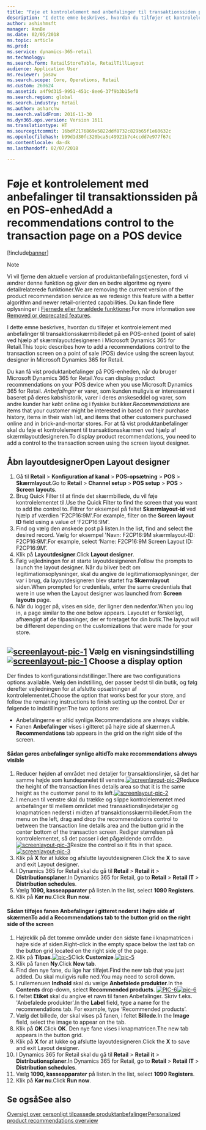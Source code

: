 ```yaml
---
title: "Føje et kontrolelement med anbefalinger til transaktionssiden på en POS-enhed"
description: "I dette emne beskrives, hvordan du tilføjer et kontrolelement med anbefalinger til transaktionsskærmbilledet på en POS-enhed (point of sale) ved hjælp af skærmlayoutdesigneren i Microsoft Dynamics 365 for Retail."
author: ashishmsft
manager: AnnBe
ms.date: 02/05/2018
ms.topic: article
ms.prod: 
ms.service: dynamics-365-retail
ms.technology: 
ms.search.form: RetailStoreTable, RetailTillLayout
audience: Application User
ms.reviewer: josaw
ms.search.scope: Core, Operations, Retail
ms.custom: 260624
ms.assetid: a4f9d315-9951-451c-8ee6-37f9b3b15ef0
ms.search.region: global
ms.search.industry: Retail
ms.author: asharchw
ms.search.validFrom: 2016-11-30
ms.dyn365.ops.version: Version 1611
ms.translationtype: HT
ms.sourcegitcommit: 16bdf2176869e5822ddf8732c829b65f1e60632c
ms.openlocfilehash: b99d1d30fc320bca5c49921b7c4ccdd7e977f67c
ms.contentlocale: da-dk
ms.lasthandoff: 02/07/2018

---
```


# <a name="add-a-recommendations-control-to-the-transaction-page-on-a-pos-device"></a><span data-ttu-id="84ad3-103">Føje et kontrolelement med anbefalinger til transaktionssiden på en POS-enhed</span><span class="sxs-lookup"><span data-stu-id="84ad3-103">Add a recommendations control to the transaction page on a POS device</span></span>

[!include[banner](includes/banner.md)]

> [!NOTE]
> <span data-ttu-id="84ad3-104">Vi vil fjerne den aktuelle version af produktanbefalingstjenesten, fordi vi ændrer denne funktion og giver den en bedre algoritme og nyere detailrelaterede funktioner.</span><span class="sxs-lookup"><span data-stu-id="84ad3-104">We are removing the current version of the product recommendation service as we redesign this feature with a better algorithm and newer retail-oriented capabilities.</span></span> <span data-ttu-id="84ad3-105">Du kan finde flere oplysninger i [Fjernede eller forældede funktioner](https://docs.microsoft.com/en-us/dynamics365/unified-operations/dev-itpro/migration-upgrade/deprecated-features).</span><span class="sxs-lookup"><span data-stu-id="84ad3-105">For more information see [Removed or deprecated features](https://docs.microsoft.com/en-us/dynamics365/unified-operations/dev-itpro/migration-upgrade/deprecated-features).</span></span> 

<span data-ttu-id="84ad3-106">I dette emne beskrives, hvordan du tilføjer et kontrolelement med anbefalinger til transaktionsskærmbilledet på en POS-enhed (point of sale) ved hjælp af skærmlayoutdesigneren i Microsoft Dynamics 365 for Retail.</span><span class="sxs-lookup"><span data-stu-id="84ad3-106">This topic describes how to add a recommendations control to the transaction screen on a point of sale (POS) device using the screen layout designer in Microsoft Dynamics 365 for Retail.</span></span>

<span data-ttu-id="84ad3-107">Du kan få vist produktanbefalinger på POS-enheden, når du bruger Microsoft Dynamics 365 for Retail.</span><span class="sxs-lookup"><span data-stu-id="84ad3-107">You can display product recommendations on your POS device when you use Microsoft Dynamics 365 for Retail.</span></span> <span data-ttu-id="84ad3-108">*Anbefalinger* er varer, som kunden muligvis er interesseret i baseret på deres købshistorik, varer i deres ønskeseddel og varer, som andre kunder har købt online og i fysiske butikker.</span><span class="sxs-lookup"><span data-stu-id="84ad3-108">*Recommendations* are items that your customer might be interested in based on their purchase history, items in their wish list, and items that other customers purchased online and in brick-and-mortar stores.</span></span> <span data-ttu-id="84ad3-109">For at få vist produktanbefalinger skal du føje et kontrolelement til transaktionsskærmen ved hjælp af skærmlayoutdesigneren.</span><span class="sxs-lookup"><span data-stu-id="84ad3-109">To display product recommendations, you need to add a control to the transaction screen using the screen layout designer.</span></span>

## <a name="open-layout-designer"></a><span data-ttu-id="84ad3-110">Åbn layoutdesigner</span><span class="sxs-lookup"><span data-stu-id="84ad3-110">Open Layout designer</span></span>
1.  <span data-ttu-id="84ad3-111">Gå til **Retail** &gt; **Konfiguration af kanal** &gt; **POS-opsætning** &gt; **POS** &gt; **Skærmlayout**.</span><span class="sxs-lookup"><span data-stu-id="84ad3-111">Go to **Retail** &gt; **Channel setup** &gt; **POS setup** &gt; **POS** &gt; **Screen layouts**.</span></span>
2.  <span data-ttu-id="84ad3-112">Brug Quick Filter til at finde det skærmbillede, du vil føje kontrolelementet til.</span><span class="sxs-lookup"><span data-stu-id="84ad3-112">Use the Quick Filter to find the screen that you want to add the control to.</span></span> <span data-ttu-id="84ad3-113">Filtrer for eksempel på feltet **Skærmlayout-id** ved hjælp af værdien 'F2CP16:9M'.</span><span class="sxs-lookup"><span data-stu-id="84ad3-113">For example, filter on the **Screen layout ID** field using a value of ‘F2CP16:9M’.</span></span>
3.  <span data-ttu-id="84ad3-114">Find og vælg den ønskede post på listen.</span><span class="sxs-lookup"><span data-stu-id="84ad3-114">In the list, find and select the desired record.</span></span> <span data-ttu-id="84ad3-115">Vælg for eksempel 'Navn: F2CP16:9M skærmlayout-ID: F2CP16:9M'.</span><span class="sxs-lookup"><span data-stu-id="84ad3-115">For example, select ‘Name: F2CP16:9M Screen Layout ID: F2CP16:9M’.</span></span>
4.  <span data-ttu-id="84ad3-116">Klik på **Layoutdesigner**.</span><span class="sxs-lookup"><span data-stu-id="84ad3-116">Click **Layout designer**.</span></span>
5.  <span data-ttu-id="84ad3-117">Følg vejledningen for at starte layoutdesigneren.</span><span class="sxs-lookup"><span data-stu-id="84ad3-117">Follow the prompts to launch the layout designer.</span></span> <span data-ttu-id="84ad3-118">Når du bliver bedt om legitimationsoplysninger, skal du angive de legitimationsoplysninger, der var i brug, da layoutdesigneren blev startet fra **Skærmlayout** siden.</span><span class="sxs-lookup"><span data-stu-id="84ad3-118">When prompted for credentials, enter the same credentials that were in use when the Layout designer was launched from **Screen layouts** page.</span></span>
6.  <span data-ttu-id="84ad3-119">Når du logger på, vises en side, der ligner den nedenfor.</span><span class="sxs-lookup"><span data-stu-id="84ad3-119">When you log in, a page similar to the one below appears.</span></span> <span data-ttu-id="84ad3-120">Layoutet er forskelligt, afhængigt af de tilpasninger, der er foretaget for din butik.</span><span class="sxs-lookup"><span data-stu-id="84ad3-120">The layout will be different depending on the customizations that were made for your store.</span></span>

<span data-ttu-id="84ad3-121">[![screenlayout-pic-1](./media/screenlayout-pic-1.png)](./media/screenlayout-pic-1.png) Vælg en visningsindstilling</span><span class="sxs-lookup"><span data-stu-id="84ad3-121">[![screenlayout-pic-1](./media/screenlayout-pic-1.png)](./media/screenlayout-pic-1.png) Choose a display option</span></span>
-----------------------

<span data-ttu-id="84ad3-122">Der findes to konfigurationsindstillinger.</span><span class="sxs-lookup"><span data-stu-id="84ad3-122">There are two configurations options available.</span></span> <span data-ttu-id="84ad3-123">Vælg den indstilling, der passer bedst til din butik, og følg derefter vejledningen for at afslutte opsætningen af kontrolelementet.</span><span class="sxs-lookup"><span data-stu-id="84ad3-123">Choose the option that works best for your store, and follow the remaining instructions to finish setting up the control.</span></span> <span data-ttu-id="84ad3-124">Der er følgende to indstillinger:</span><span class="sxs-lookup"><span data-stu-id="84ad3-124">The two options are:</span></span>
-   <span data-ttu-id="84ad3-125">Anbefalingerne er altid synlige.</span><span class="sxs-lookup"><span data-stu-id="84ad3-125">Recommendations are always visible.</span></span>
-   <span data-ttu-id="84ad3-126">Fanen **Anbefalinger** vises i gitteret på højre side af skærmen.</span><span class="sxs-lookup"><span data-stu-id="84ad3-126">A **Recommendations** tab appears in the grid on the right side of the screen.</span></span>

#### <a name="to-make-recommendations-always-visible"></a><span data-ttu-id="84ad3-127">Sådan gøres anbefalinger synlige altid</span><span class="sxs-lookup"><span data-stu-id="84ad3-127">To make recommendations always visible</span></span>

1.  <span data-ttu-id="84ad3-128">Reducer højden af området med detaljer for transaktionslinjer, så det har samme højde som kundepanelet til venstre.[](./media/pic-2.png)[![screenlayout-pic-2](./media/screenlayout-pic-2.png)](./media/screenlayout-pic-2.png)</span><span class="sxs-lookup"><span data-stu-id="84ad3-128">Reduce the height of the transaction lines details area so that it is the same height as the customer panel to its left.[](./media/pic-2.png)[![screenlayout-pic-2](./media/screenlayout-pic-2.png)](./media/screenlayout-pic-2.png)</span></span>
2.  <span data-ttu-id="84ad3-129">I menuen til venstre skal du trække og slippe kontrolelementet med anbefalinger til mellem området med transaktionslinjedetaljer og knapmatricen nederst i midten af transaktionsskærmbilledet.</span><span class="sxs-lookup"><span data-stu-id="84ad3-129">From the menu on the left, drag and drop the recommendations control to between the transaction line details area and the button grid in the center bottom of the transaction screen.</span></span> <span data-ttu-id="84ad3-130">Rediger størrelsen på kontrolelementet, så det passer i det pågældende område.[](./media/pic-3.png)[![screenlayout-pic-3](./media/screenlayout-pic-3.png)](./media/screenlayout-pic-3.png)</span><span class="sxs-lookup"><span data-stu-id="84ad3-130">Resize the control so it fits in that space.[](./media/pic-3.png)[![screenlayout-pic-3](./media/screenlayout-pic-3.png)](./media/screenlayout-pic-3.png)</span></span>
3.  <span data-ttu-id="84ad3-131">Klik på **X** for at lukke og afslutte layoutdesigneren.</span><span class="sxs-lookup"><span data-stu-id="84ad3-131">Click the **X** to save and exit Layout designer.</span></span>
4.  <span data-ttu-id="84ad3-132">I Dynamics 365 for Retail skal du gå til **Retail** &gt; **Retail it** &gt; **Distributionsplaner**.</span><span class="sxs-lookup"><span data-stu-id="84ad3-132">In Dynamics 365 for Retail, go to **Retail** &gt; **Retail IT** &gt; **Distribution schedules**.</span></span>
5.  <span data-ttu-id="84ad3-133">Vælg **1090, kasseapparater** på listen.</span><span class="sxs-lookup"><span data-stu-id="84ad3-133">In the list, select **1090 Registers**.</span></span>
6.  <span data-ttu-id="84ad3-134">Klik på **Kør nu**.</span><span class="sxs-lookup"><span data-stu-id="84ad3-134">Click **Run now**.</span></span>

#### <a name="to-add-a-recommendations-tab-to-the-button-grid-on-the-right-side-of-the-screen"></a><span data-ttu-id="84ad3-135">Sådan tilføjes fanen Anbefalinger i gitteret nederst i højre side af skærmen</span><span class="sxs-lookup"><span data-stu-id="84ad3-135">To add a Recommendations tab to the button grid on the right side of the screen</span></span>

1.  <span data-ttu-id="84ad3-136">Højreklik på det tomme område under den sidste fane i knapmatricen i højre side af siden.</span><span class="sxs-lookup"><span data-stu-id="84ad3-136">Right-click in the empty space below the last tab on the button grid located on the right side of the page.</span></span>
2.  <span data-ttu-id="84ad3-137">Klik på **Tilpas**.[![pic-5](./media/pic-5.png)](./media/pic-5.png)</span><span class="sxs-lookup"><span data-stu-id="84ad3-137">Click **Customize**.[![pic-5](./media/pic-5.png)](./media/pic-5.png)</span></span>
3.  <span data-ttu-id="84ad3-138">Klik på fanen **Ny**.</span><span class="sxs-lookup"><span data-stu-id="84ad3-138">Click **New tab**.</span></span>
4.  <span data-ttu-id="84ad3-139">Find den nye fane, du lige har tilføjet.</span><span class="sxs-lookup"><span data-stu-id="84ad3-139">Find the new tab that you just added.</span></span> <span data-ttu-id="84ad3-140">Du skal muligvis rulle ned.</span><span class="sxs-lookup"><span data-stu-id="84ad3-140">You may need to scroll down.</span></span>
5.  <span data-ttu-id="84ad3-141">I rullemenuen **Indhold** skal du vælge **Anbefalede produkter**.</span><span class="sxs-lookup"><span data-stu-id="84ad3-141">In the **Contents** drop-down, select **Recommended products**.</span></span> <span data-ttu-id="84ad3-142">[![PIC-6](./media/pic-6.png)](./media/pic-6.png)</span><span class="sxs-lookup"><span data-stu-id="84ad3-142">[![pic-6](./media/pic-6.png)](./media/pic-6.png)</span></span>
6.  <span data-ttu-id="84ad3-143">I feltet **Etiket** skal du angive et navn til fanen Anbefalinger. Skriv f.eks. 'Anbefalede produkter'.</span><span class="sxs-lookup"><span data-stu-id="84ad3-143">In the **Label** field, type a name for the recommendations tab. For example, type ‘Recommended products’.</span></span>
7.  <span data-ttu-id="84ad3-144">Vælg det billede, der skal vises på fanen, i feltet **Billede**.</span><span class="sxs-lookup"><span data-stu-id="84ad3-144">In the **Image** field, select the image to appear on the tab.</span></span>
8.  <span data-ttu-id="84ad3-145">Klik på **OK**.</span><span class="sxs-lookup"><span data-stu-id="84ad3-145">Click **OK**.</span></span> <span data-ttu-id="84ad3-146">Den nye fane vises i knapmatricen.</span><span class="sxs-lookup"><span data-stu-id="84ad3-146">The new tab appears in the button grid.</span></span>
9.  <span data-ttu-id="84ad3-147">Klik på **X** for at lukke og afslutte layoutdesigneren.</span><span class="sxs-lookup"><span data-stu-id="84ad3-147">Click the **X** to save and exit Layout designer.</span></span>
10. <span data-ttu-id="84ad3-148">I Dynamics 365 for Retail skal du gå til **Retail** &gt; **Retail it** &gt; **Distributionsplaner**.</span><span class="sxs-lookup"><span data-stu-id="84ad3-148">In Dynamics 365 for Retail, go to **Retail** &gt; **Retail IT** &gt; **Distribution schedules**.</span></span>
11. <span data-ttu-id="84ad3-149">Vælg **1090, kasseapparater** på listen.</span><span class="sxs-lookup"><span data-stu-id="84ad3-149">In the list, select **1090 Registers**.</span></span>
12. <span data-ttu-id="84ad3-150">Klik på **Kør nu**.</span><span class="sxs-lookup"><span data-stu-id="84ad3-150">Click **Run now**.</span></span>


<a name="see-also"></a><span data-ttu-id="84ad3-151">Se også</span><span class="sxs-lookup"><span data-stu-id="84ad3-151">See also</span></span>
--------

[<span data-ttu-id="84ad3-152">Oversigt over personligt tilpassede produktanbefalinger</span><span class="sxs-lookup"><span data-stu-id="84ad3-152">Personalized product recommendations overview</span></span>](personalized-product-recommendations.md)




